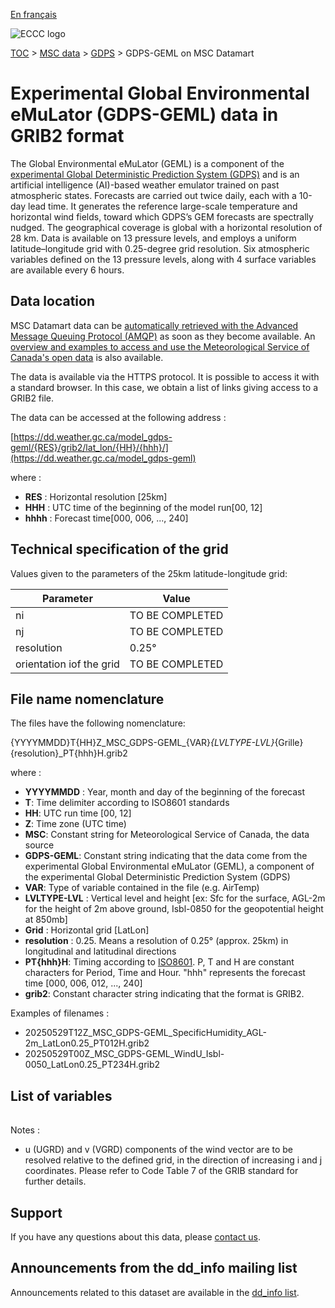 [En français](readme_gdps-geml-datamart_fr.md)

![ECCC logo](../../img_eccc-logo.png)

[TOC](../../readme_en.md) > [MSC data](../readme_en.md) > [GDPS](readme_gdps_en.md) > GDPS-GEML on MSC Datamart

# Experimental Global Environmental eMuLator (GDPS-GEML) data in GRIB2 format

The Global Environmental eMuLator (GEML) is a component of the [experimental Global Deterministic Prediction System (GDPS)](readme_gdps_en.md#data-of-the-experimental-global-deterministic-prediction-system) and is an artificial intelligence (AI)-based weather emulator trained on past atmospheric states. Forecasts are carried out twice daily, each with a 10-day lead time. It generates the reference large-scale temperature and horizontal wind fields, toward which GDPS’s GEM forecasts are spectrally nudged. The geographical coverage is global with a horizontal resolution of 28 km. Data is available on 13 pressure levels, and employs a uniform latitude–longitude grid with 0.25-degree grid resolution. Six atmospheric variables defined on the 13 pressure levels, along with 4 surface variables are available every 6 hours.

## Data location

MSC Datamart data can be [automatically retrieved with the Advanced Message Queuing Protocol (AMQP)](../../msc-datamart/amqp_en.md) as soon as they become available. An [overview and examples to access and use the Meteorological Service of Canada's open data](../../usage/readme_en.md) is also available.

The data is available via the HTTPS protocol. It is possible to access it with a standard browser. In this case, we obtain a list of links giving access to a GRIB2 file.

The data can be accessed at the following address :

[https://dd.weather.gc.ca/model_gdps-geml/{RES}/grib2/lat_lon/{HH}/{hhh}/](https://dd.weather.gc.ca/model_gdps-geml)

where :

* __RES__ : Horizontal resolution [25km]
* __HHH__ : UTC time of the beginning of the model run[00, 12]
* __hhhh__ : Forecast time[000, 006, ..., 240]

## Technical specification of the grid

Values given to the parameters of the 25km latitude-longitude grid:

| Parameter | Value |
| ------ | ------ |
| ni | TO BE COMPLETED |
| nj | TO BE COMPLETED | 
| resolution | 0.25° |
| orientation iof the grid | TO BE COMPLETED | 

## File name nomenclature 

The files have the following nomenclature:

{YYYYMMDD}T{HH}Z_MSC_GDPS-GEML_{VAR}_{LVLTYPE-LVL}_{Grille}{resolution}_PT{hhh}H.grib2

where :

* __YYYYMMDD__ : Year, month and day of the beginning of the forecast
* __T__: Time delimiter according to ISO8601 standards
* __HH__: UTC run time [00, 12]
* __Z__: Time zone (UTC time)
* __MSC__: Constant string for Meteorological Service of Canada, the data source
* __GDPS-GEML__: Constant string indicating that the data come from the experimental Global Environmental eMuLator (GEML), a component of the experimental Global Deterministic Prediction System (GDPS)
* __VAR__: Type of variable contained in the file (e.g. AirTemp)
* __LVLTYPE-LVL__ : Vertical level and height [ex: Sfc for the surface, AGL-2m for the height of 2m above ground, Isbl-0850 for the geopotential height at 850mb]
* __Grid__ : Horizontal grid [LatLon]
* __resolution__ : 0.25. Means a resolution of 0.25° (approx. 25km) in longitudinal and latitudinal directions
* __PT{hhh}H__: Timing according to [ISO8601](https://en.wikipedia.org/wiki/ISO_8601). P, T and H are constant characters for Period, Time and Hour. "hhh" represents the forecast time [000, 006, 012, ..., 240]
* __grib2__: Constant character string indicating that the format is GRIB2.

Examples of filenames :

* 20250529T12Z_MSC_GDPS-GEML_SpecificHumidity_AGL-2m_LatLon0.25_PT012H.grib2
* 20250529T00Z_MSC_GDPS-GEML_WindU_Isbl-0050_LatLon0.25_PT234H.grib2

## List of variables

<table id="csv-table" class="display"></table>

<link href="https://cdn.jsdelivr.net/npm/simple-datatables@latest/dist/style.css" rel="stylesheet" type="text/css">
<script src="https://cdn.jsdelivr.net/npm/simple-datatables@latest"></script>
<script src="../../../js/variables_datatable.js" type="text/javascript"></script>
<script>
  loadTable("csv-table", "../../../assets/csv/GDPS-GEML_Variables-List_en.csv");
</script>

Notes :

* u (UGRD) and v (VGRD) components of the wind vector are to be resolved relative to the defined grid, in the direction of increasing i and j coordinates. Please refer to Code Table 7 of the GRIB standard for further details.    
    
## Support

If you have any questions about this data, please [contact us](https://weather.gc.ca/mainmenu/contact_us_e.html).

## Announcements from the dd_info mailing list 

Announcements related to this dataset are available in the [dd_info list](https://comm.collab.science.gc.ca/mailman3/postorius/lists/dd_info/).

